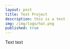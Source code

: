```yaml
---
layout: post
title: Test Project
description: this is a test
img: /img/logo/hat.png
published: true
---
```

Text text

<div class="img_row">
	<img class="col one" src="{{ site.baseurl }}/img/logo/hat.jpg" alt="" title="hat"/>
	<img class="col one" src="{{ site.baseurl }}/img/logo/hat.jpg" alt="" title="example image"/>
	<img class="col one" src="{{ site.baseurl }}/img/logo/hat.jpg" alt="" title="example image"/>
</div>
